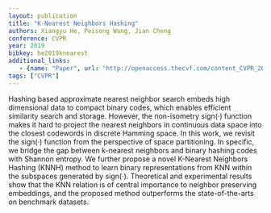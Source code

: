 ```yaml
---
layout: publication
title: "K-Nearest Neighbors Hashing"
authors: Xiangyu He, Peisong Wang, Jian Cheng
conference: CVPR
year: 2019
bibkey: he2019knearest
additional_links:
   - {name: "Paper", url: "http://openaccess.thecvf.com/content_CVPR_2019/papers/He_K-Nearest_Neighbors_Hashing_CVPR_2019_paper.pdf"}
tags: ["CVPR"]
---
```

Hashing based approximate nearest neighbor search embeds high dimensional data to compact binary codes, which
enables efficient similarity search and storage. However,
the non-isometry sign(·) function makes it hard to project
the nearest neighbors in continuous data space into the
closest codewords in discrete Hamming space. In this work,
we revisit the sign(·) function from the perspective of space partitioning.
In specific, we bridge the gap between
k-nearest neighbors and binary hashing codes with Shannon entropy. We further propose a novel K-Nearest Neighbors Hashing (KNNH) method to learn binary representations from KNN within the subspaces generated by sign(·).
Theoretical and experimental results show that the KNN relation is of central importance to neighbor preserving embeddings, and the proposed method outperforms the state-of-the-arts on benchmark datasets.
